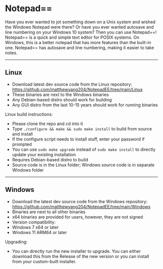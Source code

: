 # Notepad==
Have you ever wanted to jot something down on a Unix system and wished the Windows Notepad were there? Or have you ever wanted autosave and line numbering on your Windows 10 system? Then you can use Notepad==! Notepad== is a quick and simple text editor for POSIX systems. On Windows, this is a better notepad that has more features than the built-in one. Notepad== has autosave and line numbering, making it easier to take notes.

-----
Linux
-----
- Download latest dev source code from the Linux repository: https://github.com/matthewyang204/NotepadEE/tree/main/Linux
- These binaries are next to the Windows binaries
- Any Debian-based distro should work for building
- Any GUI distro from the last 10-15 years should work for running binaries

Linux build instructions:
- Please clone the repo and cd into it
- Type `./configure && make && sudo make install` to build from source and install
- If the configure script needs to install stuff, enter your password if prompted
- You can use `sudo make upgrade` instead of `sudo make install` to directly update your existing installation
- Requires Debian-based distro to build
- Source code is in the Linux folder; Windows source code is in separate Windows folder

-----
Windows
-----
- Download the latest dev source code from the Windows repository: https://github.com/matthewyang204/NotepadEE/tree/main/Windows
- Binaries are next to all other binaries
- x64 binaries are provided for users, however, they are not signed
- Version compatibility:
- Windows 7 x64 or later
- Windows 11 ARM64 or later

Upgrading:
- You can directly run the new installer to upgrade. You can either download this from the Release of the new version or you can install from your custom-built installer.
